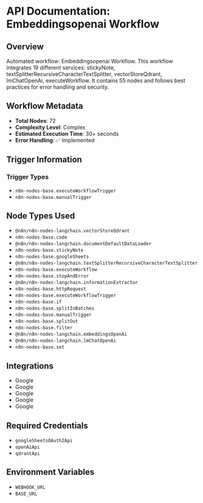 # API Documentation: Embeddingsopenai Workflow

## Overview
Automated workflow: Embeddingsopenai Workflow. This workflow integrates 19 different services: stickyNote, textSplitterRecursiveCharacterTextSplitter, vectorStoreQdrant, lmChatOpenAi, executeWorkflow. It contains 55 nodes and follows best practices for error handling and security.

## Workflow Metadata
- **Total Nodes**: 72
- **Complexity Level**: Complex
- **Estimated Execution Time**: 30+ seconds
- **Error Handling**: ✅ Implemented

## Trigger Information
### Trigger Types
- `n8n-nodes-base.executeWorkflowTrigger`
- `n8n-nodes-base.manualTrigger`

## Node Types Used
- `@n8n/n8n-nodes-langchain.vectorStoreQdrant`
- `n8n-nodes-base.code`
- `@n8n/n8n-nodes-langchain.documentDefaultDataLoader`
- `n8n-nodes-base.stickyNote`
- `n8n-nodes-base.googleSheets`
- `@n8n/n8n-nodes-langchain.textSplitterRecursiveCharacterTextSplitter`
- `n8n-nodes-base.executeWorkflow`
- `n8n-nodes-base.stopAndError`
- `@n8n/n8n-nodes-langchain.informationExtractor`
- `n8n-nodes-base.httpRequest`
- `n8n-nodes-base.executeWorkflowTrigger`
- `n8n-nodes-base.if`
- `n8n-nodes-base.splitInBatches`
- `n8n-nodes-base.manualTrigger`
- `n8n-nodes-base.splitOut`
- `n8n-nodes-base.filter`
- `@n8n/n8n-nodes-langchain.embeddingsOpenAi`
- `@n8n/n8n-nodes-langchain.lmChatOpenAi`
- `n8n-nodes-base.set`

## Integrations
- Google
- Google
- Google
- Google
- Google

## Required Credentials
- `googleSheetsOAuth2Api`
- `openAiApi`
- `qdrantApi`

## Environment Variables
- `WEBHOOK_URL`
- `BASE_URL`
